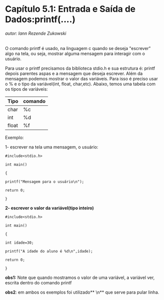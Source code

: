 # **Capítulo 5.1: Entrada e Saída de Dados:printf\(....\)**

###### autor: Iann Rezende Zukowski

O comando printf é usado, na linguagem c quando se deseja "escrever" algo na tela, ou seja, mostrar alguma mensagem para interagir com o usuário.

Para usar o printf precisamos da biblioteca stdio.h e sua estrutura é: printf depois parentes aspas e a mensagem que deseja escrever. Além da mensagem podemos mostrar o valor das variáveis. Para isso é preciso usar o % e o tipo da variável\(int, float, char,etc\). Abaixo, temos uma tabela com os tipos de variáveis:

| Tipo | comando |
| :--- | :--- |
| char | %c |
| int | %d |
| float | %f |



Exemplo:

1- escrever na tela uma mensagem, o usuário:

`#include<stdio.h>`

`int main()`

`{`

`printf("Mensagem para o usuário\n");`

`return 0;`

`}`

**2- escrever o valor da variável\(tipo inteiro\)**

`#include<stdio.h>`

`int main()`

`{`

`int idade=30;`

`printf("A idade do aluno é %d\n",idade);`

`return 0;`

`}`

**obs1:** Note que quando mostramos o valor de uma variável, a variável ver, escrita dentro do comando printf

**obs2**: em ambos os exemplos foi utilizado** \n** que serve para pular linha.

